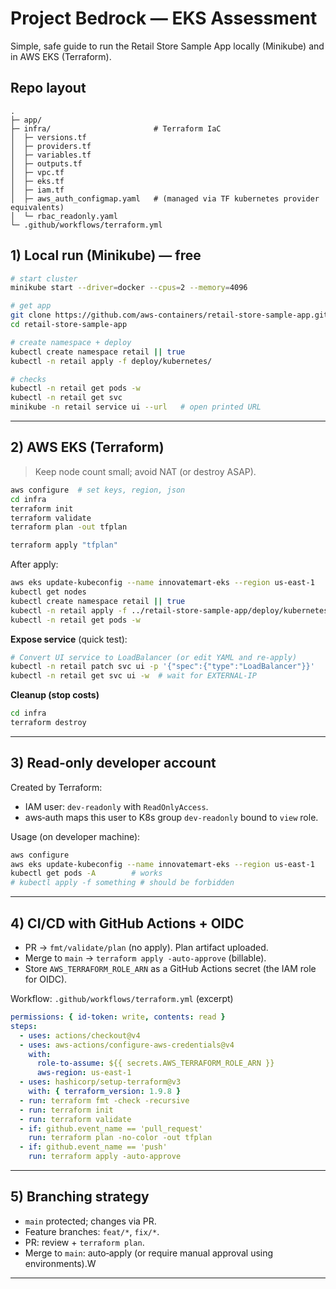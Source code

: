 # Project Bedrock — EKS Assessment

Simple, safe guide to run the Retail Store Sample App locally (Minikube) and in AWS EKS (Terraform).

## Repo layout
```
.
├─ app/                        
├─ infra/                       # Terraform IaC
│  ├─ versions.tf
│  ├─ providers.tf
│  ├─ variables.tf
│  ├─ outputs.tf
│  ├─ vpc.tf
│  ├─ eks.tf
│  ├─ iam.tf
│  ├─ aws_auth_configmap.yaml   # (managed via TF kubernetes provider equivalents)
│  └─ rbac_readonly.yaml
└─ .github/workflows/terraform.yml
```

## 1) Local run (Minikube) — free
```bash
# start cluster
minikube start --driver=docker --cpus=2 --memory=4096

# get app
git clone https://github.com/aws-containers/retail-store-sample-app.git
cd retail-store-sample-app

# create namespace + deploy
kubectl create namespace retail || true
kubectl -n retail apply -f deploy/kubernetes/

# checks
kubectl -n retail get pods -w
kubectl -n retail get svc
minikube -n retail service ui --url   # open printed URL
```

---

## 2) AWS EKS (Terraform)
> Keep node count small; avoid NAT (or destroy ASAP).

```bash
aws configure  # set keys, region, json
cd infra
terraform init
terraform validate
terraform plan -out tfplan
```


```bash
terraform apply "tfplan"
```

After apply:
```bash
aws eks update-kubeconfig --name innovatemart-eks --region us-east-1
kubectl get nodes
kubectl create namespace retail || true
kubectl -n retail apply -f ../retail-store-sample-app/deploy/kubernetes/
kubectl -n retail get pods -w
```

**Expose service** (quick test):
```bash
# Convert UI service to LoadBalancer (or edit YAML and re-apply)
kubectl -n retail patch svc ui -p '{"spec":{"type":"LoadBalancer"}}'
kubectl -n retail get svc ui -w  # wait for EXTERNAL-IP
```

**Cleanup (stop costs)**
```bash
cd infra
terraform destroy
```

---

## 3) Read‑only developer account
Created by Terraform:
- IAM user: `dev-readonly` with `ReadOnlyAccess`.
- aws‑auth maps this user to K8s group `dev-readonly` bound to `view` role.

Usage (on developer machine):
```bash
aws configure
aws eks update-kubeconfig --name innovatemart-eks --region us-east-1
kubectl get pods -A        # works
# kubectl apply -f something # should be forbidden
```

---

## 4) CI/CD with GitHub Actions + OIDC
- PR → `fmt/validate/plan` (no apply). Plan artifact uploaded.
- Merge to `main` → `terraform apply -auto-approve` (billable).
- Store `AWS_TERRAFORM_ROLE_ARN` as a GitHub Actions secret (the IAM role for OIDC).

Workflow: `.github/workflows/terraform.yml` (excerpt)
```yaml
permissions: { id-token: write, contents: read }
steps:
  - uses: actions/checkout@v4
  - uses: aws-actions/configure-aws-credentials@v4
    with:
      role-to-assume: ${{ secrets.AWS_TERRAFORM_ROLE_ARN }}
      aws-region: us-east-1
  - uses: hashicorp/setup-terraform@v3
    with: { terraform_version: 1.9.8 }
  - run: terraform fmt -check -recursive
  - run: terraform init
  - run: terraform validate
  - if: github.event_name == 'pull_request'
    run: terraform plan -no-color -out tfplan
  - if: github.event_name == 'push'
    run: terraform apply -auto-approve
```

---

## 5) Branching strategy
- `main` protected; changes via PR.
- Feature branches: `feat/*`, `fix/*`.
- PR: review + `terraform plan`.
- Merge to `main`: auto‑apply (or require manual approval using environments).W

---
